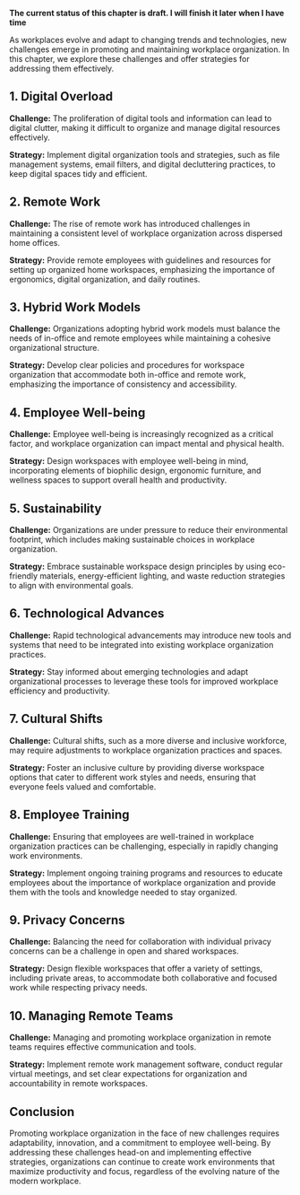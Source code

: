 **The current status of this chapter is draft. I will finish it later when I have time**

As workplaces evolve and adapt to changing trends and technologies, new challenges emerge in promoting and maintaining workplace organization. In this chapter, we explore these challenges and offer strategies for addressing them effectively.

**1. Digital Overload**
-----------------------

**Challenge:** The proliferation of digital tools and information can lead to digital clutter, making it difficult to organize and manage digital resources effectively.

**Strategy:** Implement digital organization tools and strategies, such as file management systems, email filters, and digital decluttering practices, to keep digital spaces tidy and efficient.

**2. Remote Work**
------------------

**Challenge:** The rise of remote work has introduced challenges in maintaining a consistent level of workplace organization across dispersed home offices.

**Strategy:** Provide remote employees with guidelines and resources for setting up organized home workspaces, emphasizing the importance of ergonomics, digital organization, and daily routines.

**3. Hybrid Work Models**
-------------------------

**Challenge:** Organizations adopting hybrid work models must balance the needs of in-office and remote employees while maintaining a cohesive organizational structure.

**Strategy:** Develop clear policies and procedures for workspace organization that accommodate both in-office and remote work, emphasizing the importance of consistency and accessibility.

**4. Employee Well-being**
--------------------------

**Challenge:** Employee well-being is increasingly recognized as a critical factor, and workplace organization can impact mental and physical health.

**Strategy:** Design workspaces with employee well-being in mind, incorporating elements of biophilic design, ergonomic furniture, and wellness spaces to support overall health and productivity.

**5. Sustainability**
---------------------

**Challenge:** Organizations are under pressure to reduce their environmental footprint, which includes making sustainable choices in workplace organization.

**Strategy:** Embrace sustainable workspace design principles by using eco-friendly materials, energy-efficient lighting, and waste reduction strategies to align with environmental goals.

**6. Technological Advances**
-----------------------------

**Challenge:** Rapid technological advancements may introduce new tools and systems that need to be integrated into existing workplace organization practices.

**Strategy:** Stay informed about emerging technologies and adapt organizational processes to leverage these tools for improved workplace efficiency and productivity.

**7. Cultural Shifts**
----------------------

**Challenge:** Cultural shifts, such as a more diverse and inclusive workforce, may require adjustments to workplace organization practices and spaces.

**Strategy:** Foster an inclusive culture by providing diverse workspace options that cater to different work styles and needs, ensuring that everyone feels valued and comfortable.

**8. Employee Training**
------------------------

**Challenge:** Ensuring that employees are well-trained in workplace organization practices can be challenging, especially in rapidly changing work environments.

**Strategy:** Implement ongoing training programs and resources to educate employees about the importance of workplace organization and provide them with the tools and knowledge needed to stay organized.

**9. Privacy Concerns**
-----------------------

**Challenge:** Balancing the need for collaboration with individual privacy concerns can be a challenge in open and shared workspaces.

**Strategy:** Design flexible workspaces that offer a variety of settings, including private areas, to accommodate both collaborative and focused work while respecting privacy needs.

**10. Managing Remote Teams**
-----------------------------

**Challenge:** Managing and promoting workplace organization in remote teams requires effective communication and tools.

**Strategy:** Implement remote work management software, conduct regular virtual meetings, and set clear expectations for organization and accountability in remote workspaces.

**Conclusion**
--------------

Promoting workplace organization in the face of new challenges requires adaptability, innovation, and a commitment to employee well-being. By addressing these challenges head-on and implementing effective strategies, organizations can continue to create work environments that maximize productivity and focus, regardless of the evolving nature of the modern workplace.
